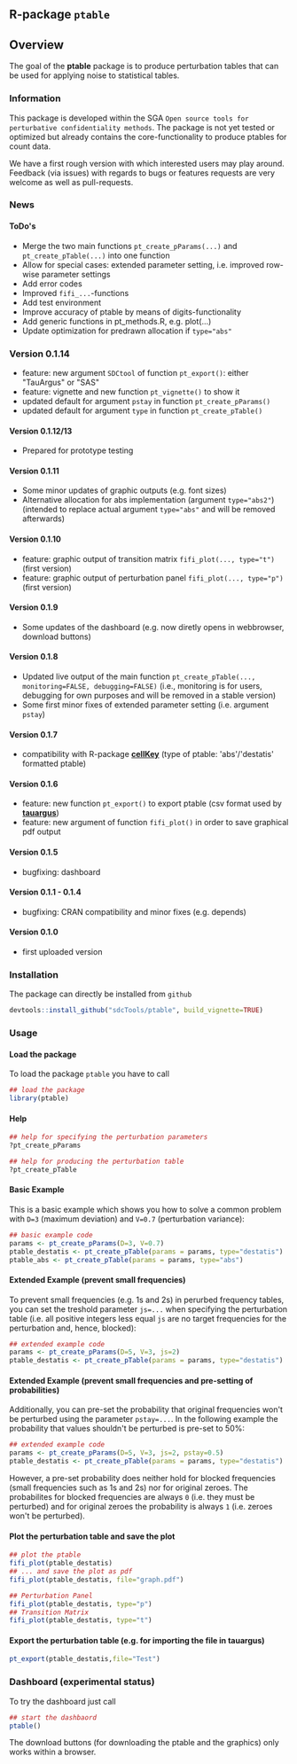 <!-- README.md is generated from README.Rmd. Please edit that file -->
R-package `ptable`
------------------

Overview
--------

The goal of the **ptable** package is to produce perturbation tables that can be used for applying noise to statistical tables.

### Information

This package is developed within the SGA `Open source tools for perturbative confidentiality methods`. The package is not yet tested or optimized but already contains the core-functionality to produce ptables for count data.

We have a first rough version with which interested users may play around. Feedback (via issues) with regards to bugs or features requests are very welcome as well as pull-requests.

### News

#### ToDo's

-   Merge the two main functions `pt_create_pParams(...)` and `pt_create_pTable(...)` into one function
-   Allow for special cases: extended parameter setting, i.e. improved row-wise parameter settings
-   Add error codes
-   Improved `fifi_...`-functions
-   Add test environment
-   Improve accuracy of ptable by means of digits-functionality
-   Add generic functions in pt\_methods.R, e.g. plot(...)
-   Update optimization for predrawn allocation if `type="abs"`

### Version 0.1.14

-   feature: new argument `SDCtool` of function `pt_export()`: either "TauArgus" or "SAS"
-   feature: vignette and new function `pt_vignette()` to show it
-   updated default for argument `pstay` in function `pt_create_pParams()`
-   updated default for argument `type` in function `pt_create_pTable()`

#### Version 0.1.12/13

-   Prepared for prototype testing

#### Version 0.1.11

-   Some minor updates of graphic outputs (e.g. font sizes)
-   Alternative allocation for abs implementation (argument `type="abs2"`) (intended to replace actual argument `type="abs"` and will be removed afterwards)

#### Version 0.1.10

-   feature: graphic output of transition matrix `fifi_plot(..., type="t")` (first version)
-   feature: graphic output of perturbation panel `fifi_plot(..., type="p")` (first version)

#### Version 0.1.9

-   Some updates of the dashboard (e.g. now diretly opens in webbrowser, download buttons)

#### Version 0.1.8

-   Updated live output of the main function `pt_create_pTable(..., monitoring=FALSE, debugging=FALSE)` (i.e., monitoring is for users, debugging for own purposes and will be removed in a stable version)
-   Some first minor fixes of extended parameter setting (i.e. argument `pstay`)

#### Version 0.1.7

-   compatibility with R-package [**cellKey**](https://github.com/sdcTools/cellKey) (type of ptable: 'abs'/'destatis' formatted ptable)

#### Version 0.1.6

-   feature: new function `pt_export()` to export ptable (csv format used by [**tauargus**](https://github.com/sdcTools/tauargus))
-   feature: new argument of function `fifi_plot()` in order to save graphical pdf output

#### Version 0.1.5

-   bugfixing: dashboard

#### Version 0.1.1 - 0.1.4

-   bugfixing: CRAN compatibility and minor fixes (e.g. depends)

#### Version 0.1.0

-   first uploaded version


### Installation

The package can directly be installed from `github`

``` r
devtools::install_github("sdcTools/ptable", build_vignette=TRUE)
```

### Usage

#### Load the package

To load the package `ptable` you have to call

``` r
## load the package
library(ptable)
```

#### Help

``` r
## help for specifying the perturbation parameters
?pt_create_pParams

## help for producing the perturbation table
?pt_create_pTable
```

#### Basic Example

This is a basic example which shows you how to solve a common problem with `D=3` (maximum deviation) and `V=0.7` (perturbation variance):

``` r
## basic example code
params <- pt_create_pParams(D=3, V=0.7)
ptable_destatis <- pt_create_pTable(params = params, type="destatis")
ptable_abs <- pt_create_pTable(params = params, type="abs")
```

#### Extended Example (prevent small frequencies)

To prevent small frequencies (e.g. 1s and 2s) in perurbed frequency tables, you can set the treshold parameter `js=...` when specifying the perturbation table (i.e. all positive integers less equal `js` are no target frequencies for the perturbation and, hence, blocked):

``` r
## extended example code
params <- pt_create_pParams(D=5, V=3, js=2)
ptable_destatis <- pt_create_pTable(params = params, type="destatis")
```

#### Extended Example (prevent small frequencies and pre-setting of probabilities)

Additionally, you can pre-set the probability that original frequencies won't be perturbed using the parameter `pstay=...`. In the following example the probability that values shouldn't be perturbed is pre-set to 50%:

``` r
## extended example code
params <- pt_create_pParams(D=5, V=3, js=2, pstay=0.5)
ptable_destatis <- pt_create_pTable(params = params, type="destatis")
```

However, a pre-set probability does neither hold for blocked frequencies (small frequencies such as 1s and 2s) nor for original zeroes. The probabilites for blocked frequencies are always `0` (i.e. they must be perturbed) and for original zeroes the probability is always `1` (i.e. zeroes won't be perturbed).

#### Plot the perturbation table and save the plot

``` r
## plot the ptable
fifi_plot(ptable_destatis)
## ... and save the plot as pdf
fifi_plot(ptable_destatis, file="graph.pdf")

## Perturbation Panel
fifi_plot(ptable_destatis, type="p")
## Transition Matrix
fifi_plot(ptable_destatis, type="t")
```

#### Export the perturbation table (e.g. for importing the file in tauargus)

``` r
pt_export(ptable_destatis,file="Test")
```

### Dashboard (experimental status)

To try the dashboard just call

``` r
## start the dashbaord
ptable()
```

The download buttons (for downloading the ptable and the graphics) only works within a browser.
